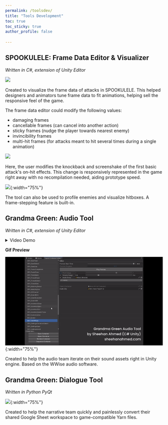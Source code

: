 ```yaml
---
permalink: /toolsdev/
title: "Tools Development"
toc: true
toc_sticky: true
author_profile: false

---
```


## SPOOKULELE: Frame Data Editor & Visualizer
*Written in C#, extension of Unity Editor*

![](/assets/images/portfolio/spookulele-frame-data-editor-1.gif)


Created to visualize the frame data of attacks in SPOOKULELE. This helped designers and animators tune frame data to fit animations, helping sell the responsive feel of the game.

The frame data editor could modify the following values:
- damaging frames
- cancellable frames (can cancel into another action)
- sticky frames (nudge the player towards nearest enemy)
- invincibility frames
- multi-hit frames (for attacks meant to hit several times during a single animation)

![](/assets/images/portfolio/spookulele-frame-data-editor-2.gif)

Here, the user modifies the knockback and screenshake of the first basic attack's on-hit effects. This change is responsively represented in the game right away with no recompilation needed, aiding prototype speed.


![](/assets/images/portfolio/spookulele-frame-data-editor-3.gif){:width="75%"}

The tool can also be used to profile enemies and visualize hitboxes. A frame-stepping feature is built-in.

## Grandma Green: Audio Tool
*Written in C#, extension of Unity Editor*

<details Video Demo><summary>Video Demo</summary>
{% include video id="1kAALUpsEf7EQTr3TKZI9_pOFnWzm6TMF" provider="google-drive" %}
</details>

**Gif Preview**

![](/assets/images/portfolio/grandma-green-audio-tool.gif){:width="75%"}


Created to help the audio team iterate on their sound assets right in Unity engine. Based on the WWise audio software.


## Grandma Green: Dialogue Tool
*Written in Python PyQt*

![](/assets/images/portfolio/grandma-green-dialogue-tool.gif){:width="75%"}


Created to help the narrative team quickly and painlessly convert their shared Google Sheet workspace to game-compatible Yarn files.

